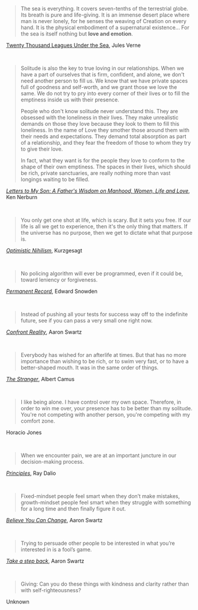 > The sea is everything. It covers seven-tenths of the terrestrial globe. Its breath is pure and life-giving. It is an immense desert place where man is never lonely, for he senses the weaving of Creation on every hand. It is the physical embodiment of a supernatural existence... For the sea is itself nothing but **love and emotion**.

[Twenty Thousand Leagues Under the Sea](https://www.amazon.com/000-Leagues-Under-Wordsworth-Classics/dp/1853260312), Jules Verne

<br />

> Solitude is also the key to true loving in our relationships. When we have a part of ourselves that is firm, confident, and alone, we don't need another person to fill us. We know that we have private spaces full of goodness and self-worth, and we grant those we love the same. We do not try to pry into every corner of their lives or to fill the emptiness inside us with their presence.
>
> People who don't know solitude never understand this. They are obsessed with the loneliness in their lives. They make unrealistic demands on those they love because they look to them to fill this loneliness. In the name of Love they smother those around them with their needs and expectations. They demand total absorption as part of a relationship, and they fear the freedom of those to whom they try to give their love.
>
> In fact, what they want is for the people they love to conform to the shape of their own emptiness. The spaces in their lives, which should be rich, private sanctuaries, are really nothing more than vast longings waiting to be filled.

[_Letters to My Son: A Father's Wisdom on Manhood, Women, Life and Love_](https://www.amazon.com/Letters-My-Son-Fathers-Manhood/dp/188003249X), Ken Nerburn

<br />

> You only get one shot at life, which is scary. But it sets you free. If our life is all we get to experience, then it's the only thing that matters. If the universe has no purpose, then we get to dictate what that purpose is.

[_Optimistic Nihilism_](https://www.youtube.com/watch?v=MBRqu0YOH14), Kurzgesagt

<br />

> No policing algorithm will ever be programmed, even if it could be, toward leniency or forgiveness.

[_Permanent Record_](https://www.amazon.com/Permanent-Record-Edward-Snowden/dp/1250237238), Edward Snowden

<br />

> Instead of pushing all your tests for success way off to the indefinite future, see if you can pass a very small one right now.

[_Confront Reality_](http://www.aaronsw.com/weblog/anders), Aaron Swartz

<br />

> Everybody has wished for an afterlife at times. But that has no more importance than wishing to be rich, or to swim very fast, or to have a better-shaped mouth. It was in the same order of things.

[_The Stranger_](https://www.amazon.com/Stranger-Albert-Camus/dp/0679720200), Albert Camus

<br />

> I like being alone. I have control over my own space. Therefore, in order to win me over, your presence has to be better than my solitude. You're not competing with another person, you're competing with my comfort zone.

Horacio Jones

<br />

> When we encounter pain, we are at an important juncture in our decision-making process.

[_Principles_](https://www.amazon.com/Principles-Life-Work-Ray-Dalio/dp/1501124021), Ray Dalio

<br />

> Fixed-mindset people feel smart when they don’t make mistakes, growth-mindset people feel smart when they struggle with something for a long time and then finally figure it out.

[_Believe You Can Change_](http://www.aaronsw.com/weblog/dweck), Aaron Swartz

<br />

> Trying to persuade other people to be interested in what you’re interested in is a fool’s game.

[_Take a step back_](http://www.aaronsw.com/weblog/stepback), Aaron Swartz

<br />

> Giving: Can you do these things with kindness and clarity rather than with self-righteousness?

Unknown

<br />
